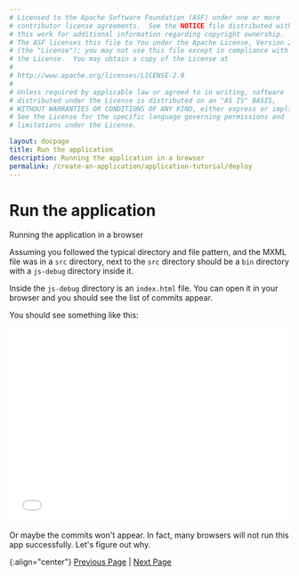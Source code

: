 ```yaml
---
# Licensed to the Apache Software Foundation (ASF) under one or more
# contributor license agreements.  See the NOTICE file distributed with
# this work for additional information regarding copyright ownership.
# The ASF licenses this file to You under the Apache License, Version 2.0
# (the "License"); you may not use this file except in compliance with
# the License.  You may obtain a copy of the License at
# 
# http://www.apache.org/licenses/LICENSE-2.0
# 
# Unless required by applicable law or agreed to in writing, software
# distributed under the License is distributed on an "AS IS" BASIS,
# WITHOUT WARRANTIES OR CONDITIONS OF ANY KIND, either express or implied.
# See the License for the specific language governing permissions and
# limitations under the License.

layout: docpage
title: Run the application
description: Running the application in a browser
permalink: /create-an-application/application-tutorial/deploy
---
```


# Run the application

Running the application in a browser

Assuming you followed the typical directory and file pattern, and the MXML file was in a `src` directory, next to the `src` directory should be a `bin` directory with a `js-debug` directory inside it.

Inside the `js-debug` directory is an `index.html` file. You can open it in your browser and you should see the list of commits appear.

You should see something like this:

<iframe frameborder="no" border="0" marginwidth="0" marginheight="0" 
width="100%" height="350" 
src="assets/application-tutorial/index.html"></iframe>

Or maybe the commits won't appear. In fact, many browsers will not run this app successfully. Let's figure out why.

{:align="center"}
[Previous Page](create-an-application/application-tutorial/build) \| [Next Page](create-an-application/application-tutorial/debug.html)

